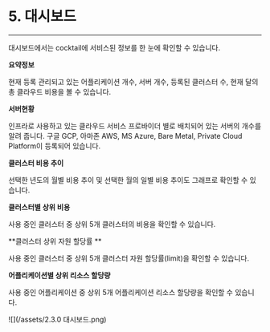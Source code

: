 # 5. 대시보드

---

대시보드에서는 cocktail에 서비스된 정보를 한 눈에 확인할 수 있습니다.

**요약정보**

현재 등록 관리되고 있는 어플리케이션 개수, 서버 개수, 등록된 클러스터 수, 현재 달의 총 클라우드 비용을 볼 수 있습니다.

**서버현황**

인프라로 사용하고 있는 클라우드 서비스 프로바이더 별로 배치되어 있는 서버의 개수를 알려 줍니다. 구글 GCP, 아마존 AWS, MS Azure, Bare Metal, Private Cloud Platform이 등록되어 있습니다.

**클러스터 비용 추이**

선택한 년도의 월별 비용 추이 및 선택한 월의 일별 비용 추이도 그래프로 확인할 수 있습니다.

**클러스터별 상위 비용**

사용 중인 클러스터 중 상위 5개 클러스터의 비용을 확인할 수 있습니다.

**클러스터 상위 자원 할당률 **

사용 중인 클러스터 중 상위 5개 클러스터 자원 할당률\(limit\)을 확인할 수 있습니다.

**어플리케이션별 상위 리소스 할당량**

사용 중인 어플리케이션 중 상위 5개 어플리케이션 리소스 할당량을 확인할 수 있습니다. 

![](/assets/2.3.0 대시보드.png)

